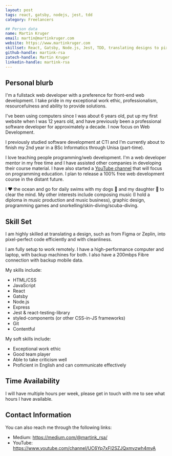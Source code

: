 ```yaml
---
layout: post
tags: react, gatsby, nodejs, jest, tdd
category: Freelancers

## Person data
name: Martin Kruger
email: martin@martinkruger.com
website: https://www.martinkruger.com
skillset: React, Gatsby, Node.js, Jest, TDD, translating designs to pixel-perfect code
github-handle: martink-rsa
zatech-handle: Martin Kruger
linkedin-handle: martink-rsa
---
```


## Personal blurb

I'm a fullstack web developer with a preference for front-end web development. I take pride in my exceptional work ethic, professionalism, resourcefulness and ability to provide solutions.

I've been using computers since I was about 6 years old, put up my first website when I was 12 years old, and have previously been a professional software developer for approximately a decade. I now focus on Web Development.

I previously studied software development at CTI and I'm currently about to finish my 2nd year in a BSc Informatics through Unisa (part-time).

I love teaching people programming/web development. I'm a web developer mentor in my free time and I have assisted other companies in developing their course material. I have also started a [YouTube channel](https://www.youtube.com/channel/UC6Yp7xFI2SZJQxmvzwh4myA) that will focus on programming education. I plan to release a 100% free web development course in the distant future.

I ❤️ the ocean and go for daily swims with my dogs 🐶 and my daughter 👧 to clear the mind. My other interests include composing music (I hold a diploma in music production and music business), graphic design, programming games and snorkelling/skin-diving/scuba-diving.

## Skill Set

I am highly skilled at translating a design, such as from Figma or Zeplin, into pixel-perfect code efficiently and with cleanliness.

I am fully setup to work remotely. I have a high-performance computer and laptop, with backup machines for both. I also have a 200mbps Fibre connection with backup mobile data.

My skills include:

- HTML/CSS
- JavaScript
- React
- Gatsby
- Node.js
- Express
- Jest & react-testing-library
- styled-components (or other CSS-in-JS frameworks)
- Git
- Contentful

My soft skills include:

- Exceptional work ethic
- Good team player
- Able to take criticism well
- Proficient in English and can communicate effectively

## Time Availability

I will have multiple hours per week, please get in touch with me to see what hours I have available.

## Contact Information

You can also reach me through the following links:

- Medium: https://medium.com/@martink_rsa/
- YouTube: https://www.youtube.com/channel/UC6Yp7xFI2SZJQxmvzwh4myA
